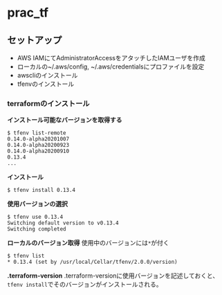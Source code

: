 # prac_tf

## セットアップ
- AWS IAMにてAdministratorAccessをアタッチしたIAMユーザを作成
- ローカルの~/.aws/config, ~/.aws/credentialsにプロファイルを設定
- awscliのインストール
- tfenvのインストール

### terraformのインストール

**インストール可能なバージョンを取得する**
```
$ tfenv list-remote
0.14.0-alpha20201007
0.14.0-alpha20200923
0.14.0-alpha20200910
0.13.4
...
```

**インストール**
```
$ tfenv install 0.13.4
```

**使用バージョンの選択**
```
$ tfenv use 0.13.4
Switching default version to v0.13.4
Switching completed
```

**ローカルのバージョン取得**
使用中のバージョンには`*`が付く
```
$ tfenv list
* 0.13.4 (set by /usr/local/Cellar/tfenv/2.0.0/version)
```

**.terraform-version**
.terraform-versionに使用バージョンを記述しておくと、`tfenv install`でそのバージョンがインストールされる。


